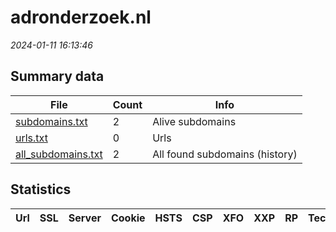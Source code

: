 # adronderzoek.nl
*2024-01-11 16:13:46*
## Summary data


| File       | Count | Info |
|------------|-------|------|
|[subdomains.txt](/data/adronderzoek.nl/subdomains.txt)|2|Alive subdomains|
|[urls.txt](/data/adronderzoek.nl/urls.txt)|0|Urls|
|[all_subdomains.txt](/data/adronderzoek.nl/all_subdomains.txt)|2|All found subdomains (history)|


## Statistics


| Url | SSL | Server | Cookie | HSTS | CSP | XFO | XXP | RP | Tech |Title |
|------------|-------|------|------|------|------|------|------|------|------|------|